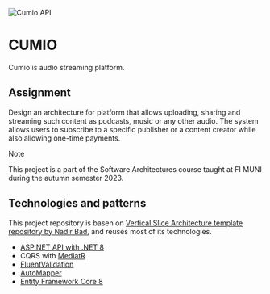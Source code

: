 ![Cumio API](https://github.com/stanislav-zeman/cumio/actions/workflows/actions.yml/badge.svg)

# CUMIO

Cumio is audio streaming platform.

## Assignment

Design an architecture for platform that allows uploading, sharing and streaming such content as podcasts, music or any other audio. 
The system allows users to subscribe to a specific publisher or a content creator while also allowing one-time payments.

> [!NOTE]
> This project is a part of the Software Architectures course taught at FI MUNI during the autumn semester 2023.

## Technologies and patterns

This project repository is basen on [Vertical Slice Architecture template repository by Nadir Bad](https://github.com/nadirbad/VerticalSliceArchitecture), and reuses most of its technologies.

- [ASP.NET API with .NET 8](https://learn.microsoft.com/en-us/aspnet/core/?view=aspnetcore-8.0)
- CQRS with [MediatR](https://github.com/jbogard/MediatR)
- [FluentValidation](https://fluentvalidation.net/)
- [AutoMapper](https://automapper.org/)
- [Entity Framework Core 8](https://docs.microsoft.com/en-us/ef/core/)

